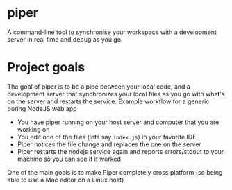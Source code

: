 # piper
A command-line tool to synchronise your workspace with a development server in real time and debug as you go.

# Project goals
The goal of piper is to be a pipe between your local code, and a development server that synchronizes your local files as you go with what's on the server and restarts the service.
Example workflow for a generic boring NodeJS web app
 - You have piper running on your host server and computer that you are working on
 - You edit one of the files (lets say `index.js`) in your favorite IDE
 - Piper notices the file change and replaces the one on the server
 - Piper restarts the nodejs service again and reports errors/stdout to your machine so you can see if it worked
 
 One of the main goals is to make Piper completely cross platform (so being able to use a Mac editor on a Linux host)